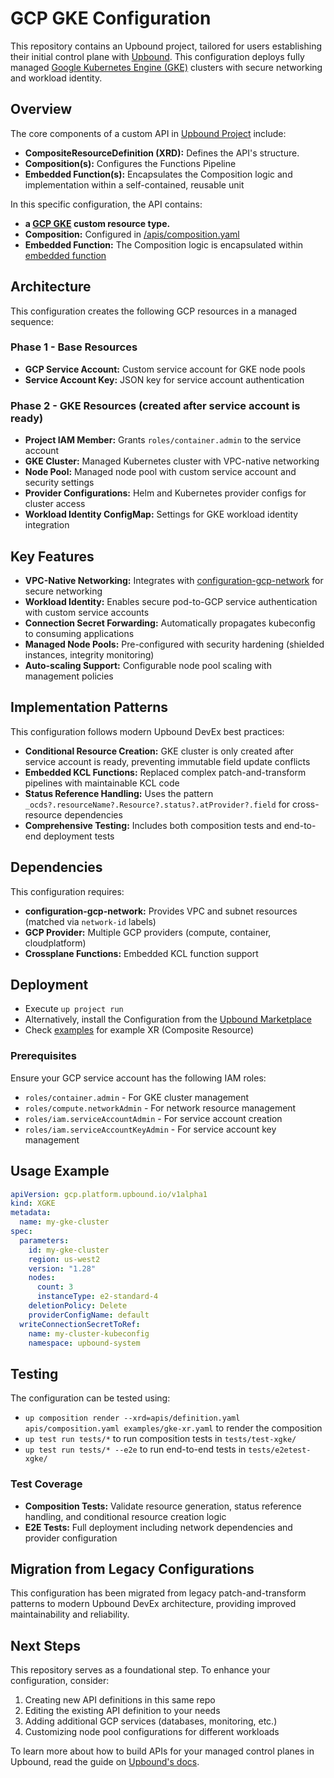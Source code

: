 # GCP GKE Configuration

This repository contains an Upbound project, tailored for users establishing their initial control plane with [Upbound](https://cloud.upbound.io). This configuration deploys fully managed [Google Kubernetes Engine (GKE)](https://cloud.google.com/kubernetes-engine) clusters with secure networking and workload identity.

## Overview

The core components of a custom API in [Upbound Project](https://docs.upbound.io/learn/control-plane-project/) include:

- **CompositeResourceDefinition (XRD):** Defines the API's structure.
- **Composition(s):** Configures the Functions Pipeline
- **Embedded Function(s):** Encapsulates the Composition logic and implementation within a self-contained, reusable unit

In this specific configuration, the API contains:

- **a [GCP GKE](/apis/definition.yaml) custom resource type.**
- **Composition:** Configured in [/apis/composition.yaml](/apis/composition.yaml)
- **Embedded Function:** The Composition logic is encapsulated within [embedded function](/functions/xgke/main.k)

## Architecture

This configuration creates the following GCP resources in a managed sequence:

### Phase 1 - Base Resources
- **GCP Service Account:** Custom service account for GKE node pools
- **Service Account Key:** JSON key for service account authentication

### Phase 2 - GKE Resources (created after service account is ready)
- **Project IAM Member:** Grants `roles/container.admin` to the service account
- **GKE Cluster:** Managed Kubernetes cluster with VPC-native networking
- **Node Pool:** Managed node pool with custom service account and security settings
- **Provider Configurations:** Helm and Kubernetes provider configs for cluster access
- **Workload Identity ConfigMap:** Settings for GKE workload identity integration

## Key Features

- **VPC-Native Networking:** Integrates with [configuration-gcp-network](https://marketplace.upbound.io/configurations/upbound/configuration-gcp-network) for secure networking
- **Workload Identity:** Enables secure pod-to-GCP service authentication with custom service accounts
- **Connection Secret Forwarding:** Automatically propagates kubeconfig to consuming applications
- **Managed Node Pools:** Pre-configured with security hardening (shielded instances, integrity monitoring)
- **Auto-scaling Support:** Configurable node pool scaling with management policies

## Implementation Patterns

This configuration follows modern Upbound DevEx best practices:

- **Conditional Resource Creation:** GKE cluster is only created after service account is ready, preventing immutable field update conflicts
- **Embedded KCL Functions:** Replaced complex patch-and-transform pipelines with maintainable KCL code
- **Status Reference Handling:** Uses the pattern `_ocds?.resourceName?.Resource?.status?.atProvider?.field` for cross-resource dependencies
- **Comprehensive Testing:** Includes both composition tests and end-to-end deployment tests

## Dependencies

This configuration requires:

- **configuration-gcp-network:** Provides VPC and subnet resources (matched via `network-id` labels)
- **GCP Provider:** Multiple GCP providers (compute, container, cloudplatform)
- **Crossplane Functions:** Embedded KCL function support

## Deployment

- Execute `up project run`
- Alternatively, install the Configuration from the [Upbound Marketplace](https://marketplace.upbound.io/configurations/upbound/configuration-gcp-gke)
- Check [examples](/examples/) for example XR (Composite Resource)

### Prerequisites

Ensure your GCP service account has the following IAM roles:
- `roles/container.admin` - For GKE cluster management
- `roles/compute.networkAdmin` - For network resource management
- `roles/iam.serviceAccountAdmin` - For service account creation
- `roles/iam.serviceAccountKeyAdmin` - For service account key management

## Usage Example

```yaml
apiVersion: gcp.platform.upbound.io/v1alpha1
kind: XGKE
metadata:
  name: my-gke-cluster
spec:
  parameters:
    id: my-gke-cluster
    region: us-west2
    version: "1.28"
    nodes:
      count: 3
      instanceType: e2-standard-4
    deletionPolicy: Delete
    providerConfigName: default
  writeConnectionSecretToRef:
    name: my-cluster-kubeconfig
    namespace: upbound-system
```

## Testing

The configuration can be tested using:

- `up composition render --xrd=apis/definition.yaml apis/composition.yaml examples/gke-xr.yaml` to render the composition
- `up test run tests/*` to run composition tests in `tests/test-xgke/`
- `up test run tests/* --e2e` to run end-to-end tests in `tests/e2etest-xgke/`

### Test Coverage

- **Composition Tests:** Validate resource generation, status reference handling, and conditional resource creation logic
- **E2E Tests:** Full deployment including network dependencies and provider configuration

## Migration from Legacy Configurations

This configuration has been migrated from legacy patch-and-transform patterns to modern Upbound DevEx architecture, providing improved maintainability and reliability.

## Next Steps

This repository serves as a foundational step. To enhance your configuration, consider:

1. Creating new API definitions in this same repo
2. Editing the existing API definition to your needs
3. Adding additional GCP services (databases, monitoring, etc.)
4. Customizing node pool configurations for different workloads

To learn more about how to build APIs for your managed control planes in Upbound, read the guide on [Upbound's docs](https://docs.upbound.io/).